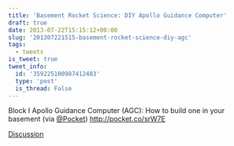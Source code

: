 ```yaml
---
title: 'Basement Rocket Science: DIY Apollo Guidance Computer'
draft: true
date: 2013-07-22T15:15:12+00:00
slug: '201307221515-basement-rocket-science-diy-agc'
tags:
  - tweets
is_tweet: true
tweet_info:
  id: '359225100987412483'
  type: 'post'
  is_thread: False
---
```




Block I Apollo Guidance Computer (AGC):
How to build one in your basement (via [@Pocket](https://x.com/Pocket)) <http://pocket.co/srW7E>

[Discussion](https://x.com/sytelus/status/359225100987412483)

